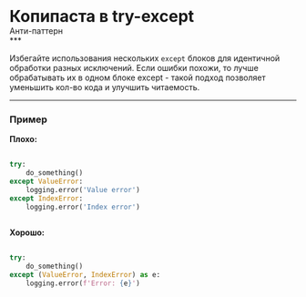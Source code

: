 
<div class="sticky-header">
  <div>
    <h1 style="margin: 0;">Копипаста в try-except</h1>
    <p style="margin: 0;">Анти-паттерн</p>
  </div>
</div>
***

Избегайте использования нескольких `except` блоков для идентичной обработки разных исключений.
Если ошибки похожи, то лучше обрабатывать их в одном блоке except - такой подход позволяет уменьшить кол-во кода и улучшить читаемость.

***

### Пример 


                                    **Плохо:**

                                    ```python
                                    try:
    do_something()
except ValueError:
    logging.error('Value error')
except IndexError:
    logging.error('Index error')
                                    ```


                                    **Хорошо:**

                                    ```python
                                    try:
    do_something()
except (ValueError, IndexError) as e:
    logging.error(f'Error: {e}')
                                    ```


